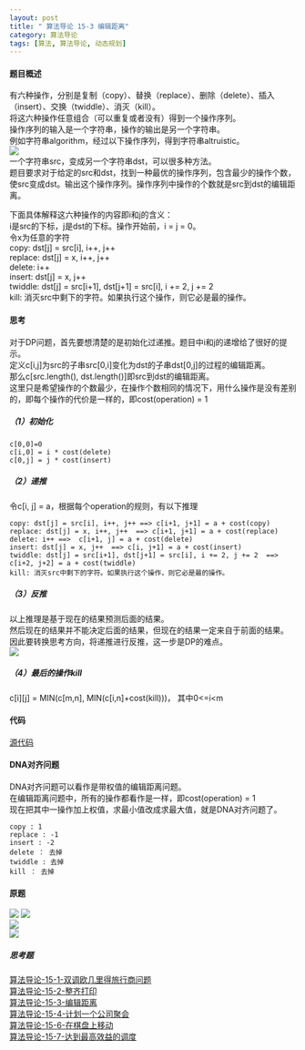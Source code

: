 ```yaml
---
layout: post
title: " 算法导论 15-3 编辑距离"
category: 算法导论
tags: [算法, 算法导论, 动态规划]
---
```


#### 题目概述

有六种操作，分别是复制（copy）、替换（replace）、删除（delete）、插入（insert）、交换（twiddle）、消灭（kill）。  
将这六种操作任意组合（可以重复或者没有）得到一个操作序列。  
操作序列的输入是一个字符串，操作的输出是另一个字符串。  
例如字符串algorithm，经过以下操作序列，得到字符串altruistic。  
![](http://img.my.csdn.net/uploads/201208/30/1346306961_5723.gif)  
一个字符串src，变成另一个字符串dst，可以很多种方法。  
题目要求对于给定的src和dst，找到一种最优的操作序列，包含最少的操作个数，使src变成dst。输出这个操作序列。操作序列中操作的个数就是src到dst的编辑距离。  

<!-- more -->

下面具体解释这六种操作的内容即i和j的含义：  
i是src的下标，j是dst的下标。操作开始前，i = j = 0。  
令x为任意的字符  
copy: dst[j] = src[i], i++, j++  
replace: dst[j] = x, i++, j++  
delete: i++  
insert: dst[j] = x, j++  
twiddle: dst[j] = src[i+1], dst[j+1] = src[i], i += 2, j += 2  
kill: 消灭src中剩下的字符。如果执行这个操作，则它必是最的操作。  

#### 思考

对于DP问题，首先要想清楚的是初始化过递推。题目中i和j的递增给了很好的提示。  
定义c[i,j]为src的子串src[0,i]变化为dst的子串dst[0,j]的过程的编辑距离。  
那么c[src.length(), dst.length()]即src到dst的编辑距离。  
这里只是希望操作的个数最少，在操作个数相同的情况下，用什么操作是没有差别的，即每个操作的代价是一样的，即cost(operation) = 1

##### （1）初始化

```
c[0,0]=0
c[i,0] = i * cost(delete)
c[0,j] = j * cost(insert)
```

##### （2）递推

令c[i, j] = a，根据每个operation的规则，有以下推理  

```
copy: dst[j] = src[i], i++, j++ ==> c[i+1, j+1] = a + cost(copy)
replace: dst[j] = x, i++, j++  ==> c[i+1, j+1] = a + cost(replace)
delete: i++ ==>  c[i+1, j] = a + cost(delete) 
insert: dst[j] = x, j++  ==> c[i, j+1] = a + cost(insert)
twiddle: dst[j] = src[i+1], dst[j+1] = src[i], i += 2, j += 2  ==> c[i+2, j+2] = a + cost(twiddle)
kill: 消灭src中剩下的字符。如果执行这个操作，则它必是最的操作。
```

##### （3）反推

以上推理是基于现在的结果预测后面的结果。  
然后现在的结果并不能决定后面的结果，但现在的结果一定来自于前面的结果。  
因此要转换思考方向，将递推进行反推，这一步是DP的难点。  
![](http://img.my.csdn.net/uploads/201208/30/1346314160_1922.gif)  

##### （4）最后的操作kill

c[i][j] = MIN(c[m,n], MIN(c[i,n]+cost(kill)))， 其中0<=i<m

#### 代码

[源代码](https://github.com/windmissing/exerciseForAlgorithmSecond/blob/master/src/chapter15/Exercise15_3.cpp)  

#### DNA对齐问题

DNA对齐问题可以看作是带权值的编辑距离问题。  
在编辑距离问题中，所有的操作都看作是一样，即cost(operation) = 1  
现在把其中一操作加上权值，求最小值改成求最大值，就是DNA对齐问题了。  

```
copy : 1
replace : -1
insert : -2
delete ： 去掉
twiddle : 去掉
kill ： 去掉
```

#### 原题

![](http://img.my.csdn.net/uploads/201208/30/1346306943_9355.gif)
![](http://img.my.csdn.net/uploads/201208/30/1346306961_5723.gif)  
![](http://img.my.csdn.net/uploads/201208/30/1346306980_6765.gif)  
![](http://img.my.csdn.net/uploads/201208/30/1346306998_5928.gif) 



##### 思考题

[算法导论-15-1-双调欧几里得旅行商问题](http://blog.csdn.net/mishifangxiangdefeng/article/details/7918983)  
[算法导论-15-2-整齐打印](http://windmissing.github.io/%E7%AE%97%E6%B3%95%E5%AF%BC%E8%AE%BA/2012-08/algorithm-15-2-tidy-print.html)  
[算法导论-15-3-编辑距离](http://windmissing.github.io/%E7%AE%97%E6%B3%95%E5%AF%BC%E8%AE%BA/2012-08/edit-distance.html)  
[算法导论-15-4-计划一个公司聚会](http://blog.csdn.net/mishifangxiangdefeng/article/details/7930830)  
[ 算法导论-15-6-在棋盘上移动](http://blog.csdn.net/mishifangxiangdefeng/article/details/7931438)  
[算法导论-15-7-达到最高效益的调度](http://blog.csdn.net/mishifangxiangdefeng/article/details/7932349)  
